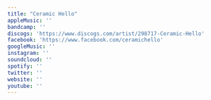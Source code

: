 ```yaml
---
title: "Ceramic Hello"
appleMusic: ''
bandcamp: ''
discogs: 'https://www.discogs.com/artist/298717-Ceramic-Hello'
facebook: 'https://www.facebook.com/ceramichello'
googleMusic: ''
instagram: ''
soundcloud: ''
spotify: ''
twitter: ''
website: ''
youtube: ''
---
```

